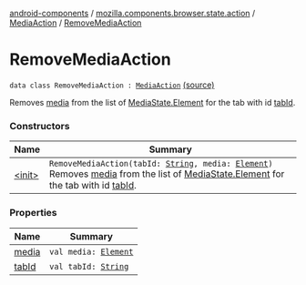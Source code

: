 [android-components](../../../index.md) / [mozilla.components.browser.state.action](../../index.md) / [MediaAction](../index.md) / [RemoveMediaAction](./index.md)

# RemoveMediaAction

`data class RemoveMediaAction : `[`MediaAction`](../index.md) [(source)](https://github.com/mozilla-mobile/android-components/blob/master/components/browser/state/src/main/java/mozilla/components/browser/state/action/BrowserAction.kt#L437)

Removes [media](media.md) from the list of [MediaState.Element](../../../mozilla.components.browser.state.state/-media-state/-element/index.md) for the tab with id [tabId](tab-id.md).

### Constructors

| Name | Summary |
|---|---|
| [&lt;init&gt;](-init-.md) | `RemoveMediaAction(tabId: `[`String`](https://kotlinlang.org/api/latest/jvm/stdlib/kotlin/-string/index.html)`, media: `[`Element`](../../../mozilla.components.browser.state.state/-media-state/-element/index.md)`)`<br>Removes [media](media.md) from the list of [MediaState.Element](../../../mozilla.components.browser.state.state/-media-state/-element/index.md) for the tab with id [tabId](tab-id.md). |

### Properties

| Name | Summary |
|---|---|
| [media](media.md) | `val media: `[`Element`](../../../mozilla.components.browser.state.state/-media-state/-element/index.md) |
| [tabId](tab-id.md) | `val tabId: `[`String`](https://kotlinlang.org/api/latest/jvm/stdlib/kotlin/-string/index.html) |
